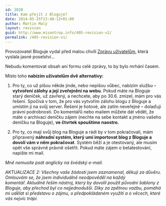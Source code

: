 ```yaml
---
id: 2020
title: Kam přejít z Bloguje?
date: 2014-05-25T13:40:13+01:00
author: Martin Malý
layout: revision
guid: http://www.misantrop.info/405-revision-v1/
permalink: /405-revision-v1/
---
```

Provozovatel Bloguje vydal před malou chvílí [Zprávu uživatelům](http://bloguje.bloguje.cz/929135-zprava-uzivatelum.php), která vyslala jasné poselství&#8230;

<!--more-->

Nebudu komentovat obsah ani formu celé zprávy, to by bylo mrhání časem.

Místo toho **nabízím uživatelům dvě alternativy:**

1. Pro ty, co už píšou někde jinde, nebo nepíšou vůbec, nabízím službu &#8211; **vytvoření zálohy a její zveřejnění na webu**. Pokud máte na Bloguje starý deníček, už zavřený, a nechcete, aby po 30.6. zmizel, mám pro vás řešení. Spočívá v tom, že pro vás vytvořím zálohu blogu z Bloguje a umístím ji na svůj server. Řešení je hotové, ale zatím neveřejné &#8211; dolaďuji právní podrobnosti. Do komentářů nebo mailem můžete dát vědět, že máte o archivaci deníčku zájem (nechte na sebe kontakt a jméno vašeho deníčku na Bloguje), **ve čtvrtek spouštíme naostro.**

2. Pro ty, co mají svůj blog na Bloguje a rádi by v tom pokračovali, mám připravený **náhradní systém, který umí importovat blog z Bloguje a dovolí vám v něm pokračovat**. Systém běží a je otestovaný, ale musím opět vše správně právně ošetřit. Pokud máte zájem o betatestování, napište mi mail.

_Mně nemusíte psát anglicky na švédský e-mail._

_AKTUALIZACE 2: Všechny vaše žádosti jsem zaznamenal, děkuji za důvěru. Omlouvám se, že jsem individuálně neodpověděl na každý komentář. _Aktuálně řeším nástroj, který by dovolil použít původní šablony z Bloguje, aby přechod byl co nejjednodušší. Díky za zpětnou vazbu, pomáhá mi udělat si představu o zájmu, o předpokládaném využití a o věcech, které vás nejvíc trápí.__